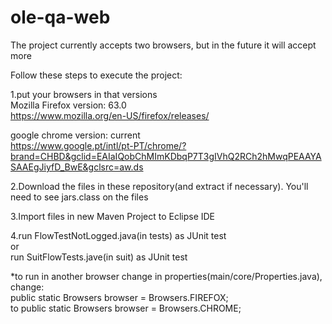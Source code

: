 # ole-qa-web
The project currently accepts two browsers, but in the future it will accept more

Follow these steps to execute the project:

1.put your browsers in that versions  
Mozilla Firefox version: 63.0  
https://www.mozilla.org/en-US/firefox/releases/

google chrome version: current  
https://www.google.pt/intl/pt-PT/chrome/?brand=CHBD&gclid=EAIaIQobChMImKDbqP7T3gIVhQ2RCh2hMwqPEAAYASAAEgJiyfD_BwE&gclsrc=aw.ds
  
2.Download the files in these repository(and extract if necessary). You'll need to see jars.class on the files  

3.Import files in new Maven Project to Eclipse IDE  

4.run FlowTestNotLogged.java(in tests) as JUnit test  
  or  
  run SuitFlowTests.jave(in suit) as JUnit test

*to run in another browser change in properties(main/core/Properties.java), change:  
public static Browsers browser = Browsers.FIREFOX;  
to
public static Browsers browser = Browsers.CHROME;
